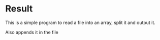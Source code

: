 # Result

This is a simple program to read a file into an array, split it and output it.


Also appends it in the file
